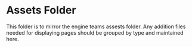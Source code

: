 # Assets Folder

This folder is to mirror the engine teams assests folder.
Any addition files needed for displaying pages should be grouped by type and maintained here.
